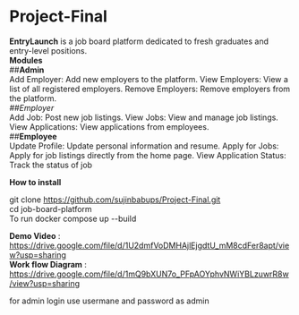 # Project-Final
**EntryLaunch** is  a job board platform dedicated to fresh graduates and entry-level positions.   
**Modules**  
##**Admin**  
Add Employer: Add new employers to the platform.
View Employers: View a list of all registered employers.
Remove Employers: Remove employers from the platform.  
*##*Employer**  
Add Job: Post new job listings.
View Jobs: View and manage job listings.
View Applications: View applications from employees.  
##**Employee**  
Update Profile: Update personal information and resume.
Apply for Jobs: Apply for job listings directly from the home page.
View Application Status: Track the status of job   

**How to install**  

git clone https://github.com/sujinbabups/Project-Final.git  
cd job-board-platform  
To run  docker compose up --build  

**Demo Video** : https://drive.google.com/file/d/1U2dmfVoDMHAjlEjgdtU_mM8cdFer8apt/view?usp=sharing  
**Work flow Diagram** : https://drive.google.com/file/d/1mQ9bXUN7o_PFpAOYphvNWiYBLzuwrR8w/view?usp=sharing  

for admin login use usermane and password as admin






